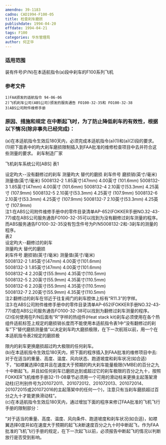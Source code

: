```yaml
---
amendno: 39-1183  
cadno: CAD1994-F100-05  
title: 检查刹车磨损  
publishdate: 1994-04-20  
effdate: 1994-04-21  
tags: F100  
categories: 华东管理局  
author: 何正华  
---
```

  
### 适用范围  
装有件号(P/N)在本适航指令(a)段中刹车的F100系列飞机  
  
<!--more-->  
### 参考文件  
    1)FAA颁发的适航指令 94-06-06  
    2)飞机刹车公司(ABS公司)颁发的服务通告 FO100-32-35和 FO100-32-38  
    3)ABS公司附件维修手册  
  
### 原因、措施和规定 在中断起飞时，为了防止降低刹车的有效性，根据以下情况(除非事先已经完成)：  
(a)在本适航指令生效后180天内，必须完成本适航指令(a)(1)和(a)(2)段的要求。  
(1)把下面表中的昀大刹车磨损限制插入到FAA批准的维修检查项目中去并符合这些测量的要求。                     刹车制造厂家  
  
飞机刹车系统公司[ABS] 表1  
   
设定昀大--没有翻修过的刹车 测量昀大 替代的磨损 刹车件号 磨损销(英寸/毫米) 测量值(英寸/毫米) 5008132-2 1.85英寸(47mm)  4.00英寸 (101.6mm) 5008132-3 1.85英寸(47mm)  4.00英寸 (101.6mm) 5008132-4 2.10英寸(53.3mm) 4.25英寸 (107.9mm) 5008132-5 2.10英寸(53.3mm) 4.25英寸 (107.9mm) 5008132-6 2.10英寸(53.3mm) 4.25英寸 (107.9mm) 5008132-7 2.10英寸(53.3mm) 4.25英寸 (107.9mm)  
注1:在ABS公司附件维修手册中的零件目录清单AP-652(FOKKER手册NO.32-43-77)或在ABS公司服务通告FO100-32-35可以找到为没有翻修过刹车测量的程序。而ABS服务通告FO100-32-35没有包含件号为P/N5008132-2和-3刹车的测量的程序。  
表2  
设定昀大--翻修过的刹车  
测量昀大 替代的磨损  
刹车件号 磨损销(英寸/毫米) 测量值(英寸/毫米)  
5008132-2 1.85英寸(47mm)  4.00英寸(101.6mm)  
5008132-3 1.85英寸(47mm)  4.00英寸(101.6mm)  
5008132-4 2.20英寸(55.9mm)  4.35英寸(110.5mm)  
5008132-5 2.20英寸(55.9mm)  4.35英寸(110.5mm)  
5008132-6 2.20英寸(55.9mm)  4.35英寸(110.5mm)  
5008132-7 2.20英寸(55.9mm)  4.35英寸(110.5mm)  
注2:翻修过的刹车在邻近于往复阀门的刹车腔体上标有“R11.3”的字样。  
注3:在ABS公司附件维修手册中的零件目录清单AP-652(FOKKER手册NO.32-43-77)或在ABS公司服务通告FO100-32-38可以找到为翻修过刹车测量的程序。  
(2)任何使用在P/N后面有“R”字样的热组件(Heat stack kit)刹车必须使用在各个热组件适航标签上规定的磨损销长度而不能使用本适航指令表1中“没有翻修过的刹车”下“替代磨损测量值”以决定刹车昀大磨损极限，在下一次航班以前，用一个在本适航指令表2规定的磨损极  
   
限内的刹车更换磨损超过昀大极限的任何刹车。  
    (b)在本适航指令生效后180天内，把下面的程序插入到FAA批准的维修项目中去:  
    对于在适当的重量、高度、温度、风向状态、跑道坡度和刹车状况(如合适)下，“如襟翼选择0度并且在速度大于预期的昀大刹车能量极限(VMBE)的百分之九十中断起飞，并且如任何刹车已磨损达到或超过它的刹车极限的百分之九十，按照FOKKER飞机维修手册32-11-08章节必须用一个可用的滑动柱来更换主起落架滑动柱(已判别件号为201072011、201072012、201072013、201072014、201072015或201072016的主起落架中的任何一个)，注意只有当刹车磨损超过百分之九十才能更换滑动柱”。  
    (c)在本适航指令生效后180天内，通过增加下面的程序来修订FAA批准的飞机飞行手册的限制部分：  
  
“对于适当的重量、高度、温度、风向条件、跑道坡度和刹车状况(如合适)，如襟翼选择0度并如在速度大于预期的起飞决断速度百分之九十时中断起飞，作为FAA批准的飞机飞行手册的规定，在下一次起飞以前，必须报告中断起飞的情况以判断放行是否受到影响。  
